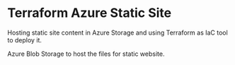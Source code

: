 # Terraform Azure Static Site

Hosting static site content in Azure Storage and using Terraform as IaC tool to deploy it.

Azure Blob Storage to host the files for static website.

